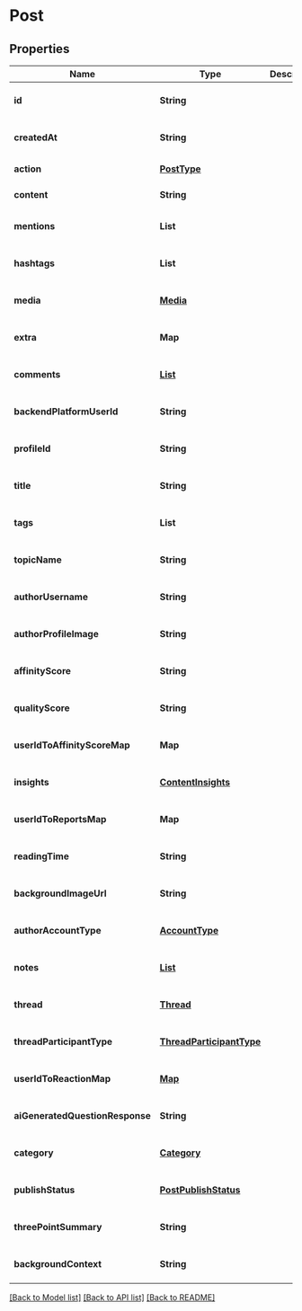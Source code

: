 # Post
## Properties

| Name | Type | Description | Notes |
|------------ | ------------- | ------------- | -------------|
| **id** | **String** |  | [optional] [default to null] |
| **createdAt** | **String** |  | [optional] [default to null] |
| **action** | [**PostType**](PostType.md) |  | [default to null] |
| **content** | **String** |  | [default to null] |
| **mentions** | **List** |  | [optional] [default to null] |
| **hashtags** | **List** |  | [optional] [default to null] |
| **media** | [**Media**](Media.md) |  | [optional] [default to null] |
| **extra** | **Map** |  | [optional] [default to null] |
| **comments** | [**List**](Comment.md) |  | [optional] [default to null] |
| **backendPlatformUserId** | **String** |  | [optional] [default to null] |
| **profileId** | **String** |  | [optional] [default to null] |
| **title** | **String** |  | [optional] [default to null] |
| **tags** | **List** |  | [optional] [default to null] |
| **topicName** | **String** |  | [optional] [default to null] |
| **authorUsername** | **String** |  | [optional] [default to null] |
| **authorProfileImage** | **String** |  | [optional] [default to null] |
| **affinityScore** | **String** |  | [optional] [default to null] |
| **qualityScore** | **String** |  | [optional] [default to null] |
| **userIdToAffinityScoreMap** | **Map** |  | [optional] [default to null] |
| **insights** | [**ContentInsights**](ContentInsights.md) |  | [optional] [default to null] |
| **userIdToReportsMap** | **Map** |  | [optional] [default to null] |
| **readingTime** | **String** |  | [optional] [default to null] |
| **backgroundImageUrl** | **String** |  | [optional] [default to null] |
| **authorAccountType** | [**AccountType**](AccountType.md) |  | [optional] [default to null] |
| **notes** | [**List**](Note.md) |  | [optional] [default to null] |
| **thread** | [**Thread**](Thread.md) |  | [optional] [default to null] |
| **threadParticipantType** | [**ThreadParticipantType**](ThreadParticipantType.md) |  | [optional] [default to null] |
| **userIdToReactionMap** | [**Map**](Reaction.md) |  | [optional] [default to null] |
| **aiGeneratedQuestionResponse** | **String** |  | [optional] [default to null] |
| **category** | [**Category**](Category.md) |  | [optional] [default to null] |
| **publishStatus** | [**PostPublishStatus**](PostPublishStatus.md) |  | [optional] [default to null] |
| **threePointSummary** | **String** |  | [optional] [default to null] |
| **backgroundContext** | **String** |  | [optional] [default to null] |

[[Back to Model list]](../README.md#documentation-for-models) [[Back to API list]](../README.md#documentation-for-api-endpoints) [[Back to README]](../README.md)

